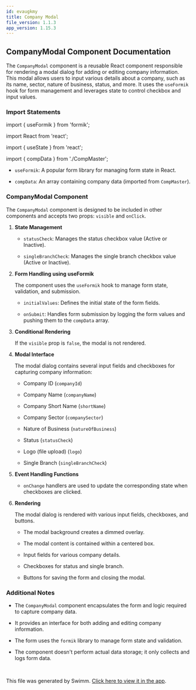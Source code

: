 ```yaml
---
id: evaugkmy
title: Company Modal
file_version: 1.1.3
app_version: 1.15.3
---
```


## **CompanyModal Component Documentation**

The `CompanyModal` component is a reusable React component responsible for rendering a modal dialog for adding or editing company information. This modal allows users to input various details about a company, such as its name, sector, nature of business, status, and more. It uses the `useFormik` hook for form management and leverages state to control checkbox and input values.

### **Import Statements**

import { useFormik } from 'formik';

import React from 'react';

import { useState } from 'react';

import { compData } from './CompMaster';

*   `useFormik`: A popular form library for managing form state in React.

*   `compData`: An array containing company data (imported from `CompMaster`).

### **CompanyModal Component**

The `CompanyModal` component is designed to be included in other components and accepts two props: `visible` and `onClick`.

1.  **State Management**

    *   `statusCheck`: Manages the status checkbox value (Active or Inactive).

    *   `singleBranchCheck`: Manages the single branch checkbox value (Active or Inactive).

2.  **Form Handling using useFormik**

    The component uses the `useFormik` hook to manage form state, validation, and submission.

    *   `initialValues`: Defines the initial state of the form fields.

    *   `onSubmit`: Handles form submission by logging the form values and pushing them to the `compData` array.

3.  **Conditional Rendering**

    If the `visible` prop is `false`, the modal is not rendered.

4.  **Modal Interface**

    The modal dialog contains several input fields and checkboxes for capturing company information:

    *   Company ID (`companyId`)

    *   Company Name (`companyName`)

    *   Company Short Name (`shortName`)

    *   Company Sector (`companySector`)

    *   Nature of Business (`natureOfBusiness`)

    *   Status (`statusCheck`)

    *   Logo (file upload) (`logo`)

    *   Single Branch (`singleBranchCheck`)

5.  **Event Handling Functions**

    *   `onChange` handlers are used to update the corresponding state when checkboxes are clicked.

6.  **Rendering**

    The modal dialog is rendered with various input fields, checkboxes, and buttons.

    *   The modal background creates a dimmed overlay.

    *   The modal content is contained within a centered box.

    *   Input fields for various company details.

    *   Checkboxes for status and single branch.

    *   Buttons for saving the form and closing the modal.

### **Additional Notes**

*   The `CompanyModal` component encapsulates the form and logic required to capture company data.

*   It provides an interface for both adding and editing company information.

*   The form uses the `formik` library to manage form state and validation.

*   The component doesn't perform actual data storage; it only collects and logs form data.

<br/>

This file was generated by Swimm. [Click here to view it in the app](https://app.swimm.io/repos/Z2l0aHViJTNBJTNBU3lzdGVjaEhSTSUzQSUzQU11a3RhUGF0aWw=/docs/evaugkmy).
